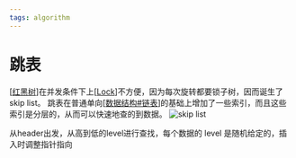```yaml
---
tags: algorithm
---
```

# 跳表

[[红黑树]]在并发条件下上[[Lock]]不方便，因为每次旋转都要锁子树，因而诞生了 skip list。
跳表在普通单向[[数据结构#链表]]的基础上增加了一些索引，而且这些索引是分层的，从而可以快速地查的到数据。
![skip list](https://pic2.zhimg.com/80/v2-a78099a1347aa36d2599a6d78849a4ad_1440w.jpg)

从header出发，从高到低的level进行查找，每个数据的 level 是随机给定的，插入时调整指针指向

[//begin]: # "Autogenerated link references for markdown compatibility"
[红黑树]: 红黑树.md "红黑树"
[Lock]: <../../operating system/Lock.md> "Lock"
[数据结构#链表]: ../数据结构.md "数据结构"
[//end]: # "Autogenerated link references"
